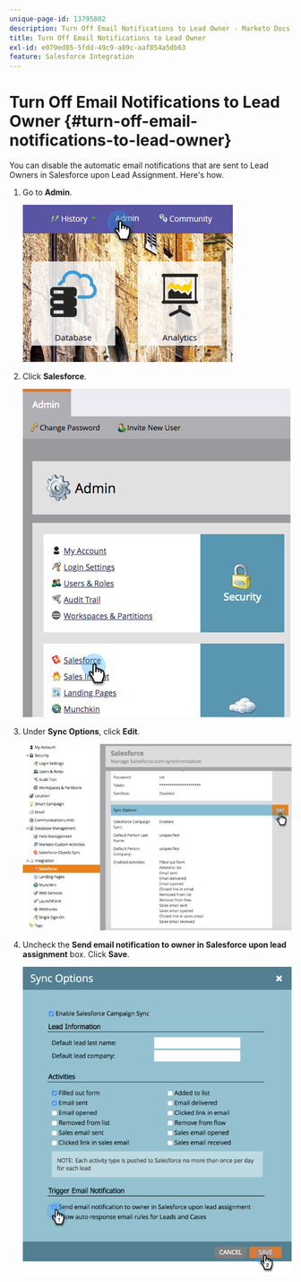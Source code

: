 ```yaml
---
unique-page-id: 13795802
description: Turn Off Email Notifications to Lead Owner - Marketo Docs - Product Documentation
title: Turn Off Email Notifications to Lead Owner
exl-id: e079ed85-5fdd-49c9-a89c-aaf854a5db63
feature: Salesforce Integration
---
```

# Turn Off Email Notifications to Lead Owner {#turn-off-email-notifications-to-lead-owner}

You can disable the automatic email notifications that are sent to Lead Owners in Salesforce upon Lead Assignment. Here's how.

1. Go to **Admin**.

   ![](assets/admin-1.png)

1. Click **Salesforce**.

   ![](assets/adminsalesforce.png)

1. Under **Sync Options**, click **Edit**.

   ![](assets/salesforcesummary2.jpg)

1. Uncheck the **Send email notification to owner in Salesforce upon lead assignment** box. Click **Save**.

   ![](assets/new-screen.png)
